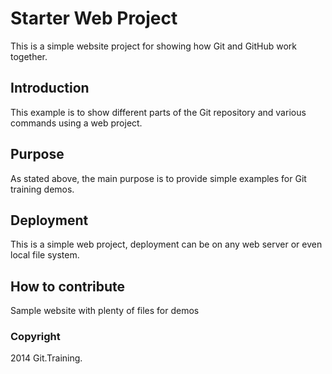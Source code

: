 # Starter Web Project

This is a simple website project for showing how Git and GitHub work together.
## Introduction

This example is to show different parts of the Git repository and various commands using a web project.

## Purpose

As stated above, the main purpose is to provide simple examples for Git training demos.

## Deployment

This is a simple web project, deployment can be on any web server or even local file system.

## How to contribute

Sample website with plenty of files for demos

### Copyright

2014 Git.Training.
